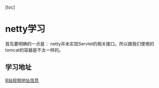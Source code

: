 [toc]
# netty学习
首先要明确的一点是： netty并未实现Servlet的相关接口。所以跟我们使用的tomcat的容器是不太一样的。

## 学习地址
[B站视频地址信息](https://www.bilibili.com/video/av33707223?p=4)
